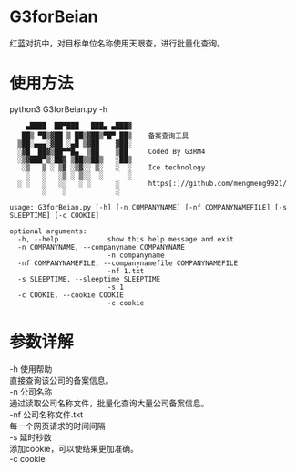 # G3forBeian
红蓝对抗中，对目标单位名称使用天眼查，进行批量化查询。

# 使用方法 
python3 G3forBeian.py -h
``` 
    ▄████  ██▀███   ███▄ ▄███▓
   ██▒ ▀█▒▓██ ▒ ██▒▓██▒▀█▀ ██▒    备案查询工具
  ▒██░▄▄▄░▓██ ░▄█ ▒▓██    ▓██░
  ░▓█  ██▓▒██▀▀█▄  ▒██    ▒██     Coded By G3RM4
  ░▒▓███▀▒░██▓ ▒██▒▒██▒   ░██▒
   ░▒   ▒ ░ ▒▓ ░▒▓░░ ▒░   ░  ░    Ice technology
    ░   ░   ░▒ ░ ▒░░  ░      ░
  ░ ░   ░   ░░   ░ ░      ░       https[:]//github.com/mengmeng9921/
        ░    ░            ░

usage: G3forBeian.py [-h] [-n COMPANYNAME] [-nf COMPANYNAMEFILE] [-s SLEEPTIME] [-c COOKIE]

optional arguments:
  -h, --help            show this help message and exit
  -n COMPANYNAME, --companyname COMPANYNAME
                        -n companyname
  -nf COMPANYNAMEFILE, --companynamefile COMPANYNAMEFILE
                        -nf 1.txt
  -s SLEEPTIME, --sleeptime SLEEPTIME
                        -s 1
  -c COOKIE, --cookie COOKIE
                        -c cookie
```
# 参数详解
-h  使用帮助<br />
直接查询该公司的备案信息。<br />
-n  公司名称<br />
通过读取公司名称文件，批量化查询大量公司备案信息。<br />
-nf 公司名称文件.txt<br />
每一个网页请求的时间间隔<br />
-s  延时秒数<br />
添加cookie，可以使结果更加准确。<br />
-c  cookie<br />
